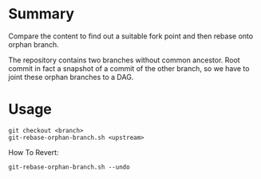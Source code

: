 # Summary

Compare the content to find out a suitable fork point and then rebase onto orphan branch.

The repository contains two branches without common ancestor. Root commit in fact a snapshot of a commit of the other branch, so we have to joint these orphan branches to a DAG.

# Usage

```
git checkout <branch>
git-rebase-orphan-branch.sh <upstream>
```

How To Revert:

```
git-rebase-orphan-branch.sh --undo
```
